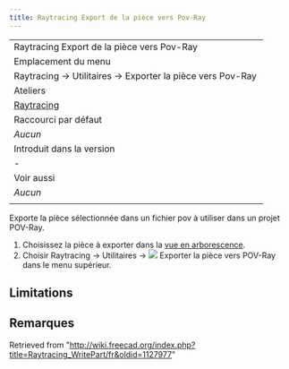 ```yaml
---
title: Raytracing Export de la pièce vers Pov-Ray
---
```

|  |
| --- |
| Raytracing Export de la pièce vers Pov-Ray |
| Emplacement du menu |
| Raytracing → Utilitaires → Exporter la pièce vers Pov-Ray ‏‎ |
| Ateliers |
| [Raytracing](/Raytracing_Workbench/fr "Raytracing Workbench/fr") |
| Raccourci par défaut |
| *Aucun* |
| Introduit dans la version |
| - |
| Voir aussi |
| *Aucun* |
|  |

Exporte la pièce sélectionnée dans un fichier pov à utiliser dans un projet POV-Ray.

1. Choisissez la pièce à exporter dans la [vue en arborescence](/Tree_view/fr "Tree view/fr").
2. Choisir Raytracing → Utilitaires → ![](/images/Raytracing_WritePart.svg) Exporter la pièce vers POV-Ray dans le menu supérieur.

## Limitations

## Remarques

Retrieved from "<http://wiki.freecad.org/index.php?title=Raytracing_WritePart/fr&oldid=1127977>"